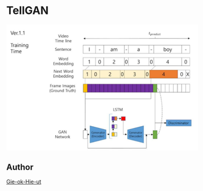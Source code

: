 # TellGAN
![architecture](doc/img/architecture_ver1.1.JPG)
## Author
[Gie-ok-Hie-ut](https://github.com/Gie-ok-Hie-ut)

